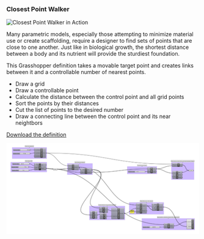 ### Closest Point Walker

![Closest Point Walker in Action](cpwalker.gif.gif)

Many parametric models, especially those attempting to minimize material use or create scaffolding, require a designer to find sets of points that are close to one another. Just like in biological growth, the shortest distance between a body and its nutrient will provide the sturdiest foundation.

This Grasshopper definition takes a movable target point and creates links between it and a controllable number of nearest points.

- Draw a grid
- Draw a controllable point
- Calculate the distance between the control point and all grid points
- Sort the points by their distances
- Cut the list of points to the desired number
- Draw a connecting line between the control point and its near neightbors

[Download the definition](closest_point_walker.gh)

![closest point walker](closestdistance2.png)
